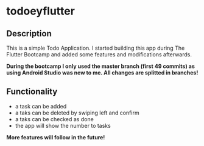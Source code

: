 # todoeyflutter

## Description

This is a simple Todo Application.
I started building this app during The Flutter Bootcamp and added some features and modifications afterwards.

**During the bootcamp I only used the master branch (first 49 commits) as using Android Studio was new to me. All changes are splitted in branches!**


## Functionality

- a task can be added
- a taks can be deleted by swiping left and confirm
- a taks can be checked as done
- the app will show the number to tasks


**More features will follow in the future!**
